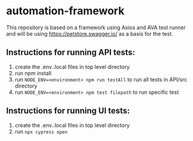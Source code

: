 # automation-framework
This repository is based on a framework using Axios and AVA test runner and will be using https://petstore.swagger.io/ as a basis for the test.

## Instructions for running API tests:
1. create the .env.<environment>.local files in top level directory 
1. run npm install
1. run `NODE_ENV=<environment> npm run testAll` to run all tests in API/src directory
1. run `NODE_ENV=<environment> npm test filepath` to run specific test


## Instructions for running UI tests:
1. create the .env.<environment>.local files in top level directory 
1. run `npx cypress open`